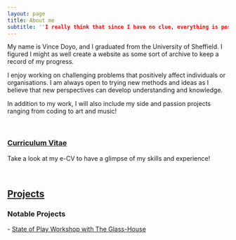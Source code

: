 ```yaml
---
layout: page
title: About me
subtitle: ''I really think that since I have no clue, everything is possible''
---
```


My name is Vince Doyo, and I graduated from the University of Sheffield. I figured I might as well create a website as some sort of archive to keep a record of my progress. 

I enjoy working on challenging problems that positively affect individuals or organisations. I am always open to trying new methods and ideas as I believe that new perspectives can develop understanding and knowledge.

In addition to my work, I will also include my side and passion projects ranging from coding to art and music!

&nbsp;
&nbsp;

### [Curriculum Vitae](https://vincedoyo.xyz/cv)
Take a look at my e-CV to have a glimpse of my skills and experience!

&nbsp;
&nbsp;

## [Projects](https://vincedoyo.xyz/projects)
### Notable Projects
\- [State of Play Workshop with The Glass-House](https://vincedoyo.xyz/2022-08-31-The-Glass-House/)

&nbsp;
